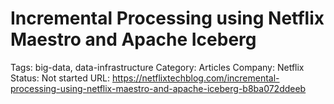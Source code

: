 # Incremental Processing using Netflix Maestro and Apache Iceberg

Tags: big-data, data-infrastructure
Category: Articles
Company: Netflix
Status: Not started
URL: https://netflixtechblog.com/incremental-processing-using-netflix-maestro-and-apache-iceberg-b8ba072ddeeb